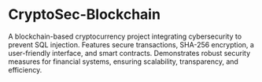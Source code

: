 # CryptoSec-Blockchain
A blockchain-based cryptocurrency project integrating cybersecurity to prevent SQL injection. Features secure transactions, SHA-256 encryption, a user-friendly interface, and smart contracts. Demonstrates robust security measures for financial systems, ensuring scalability, transparency, and efficiency.
